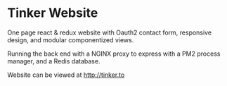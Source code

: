 # Tinker Website

One page react & redux website with Oauth2 contact form, responsive design, and modular componentized views.

Running the back end with a NGINX proxy to express with a PM2 process manager, and a Redis database.

Website can be viewed at http://tinker.to
